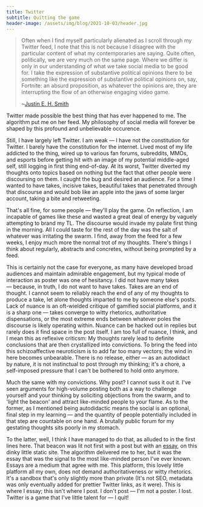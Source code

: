 ```yaml
---
title: Twitter
subtitle: Quitting the game
header-image: /assets/img/blog/2021-10-03/header.jpg
---
```


> Often when I find myself particularly alienated as I scroll through my Twitter feed, I note that this is not because I disagree with the particular content of what my contemporaries are saying. Quite often, politically, we are very much on the same page. Where we differ is only in our understanding of what we take social media to be good for. I take the expression of substantive political opinions there to be something like the expression of substantive political opinions on, say, Fortnite: an absurd proposition, as whatever the opinions are, they are interrupting the flow of an otherwise engaging video game.
>
> ~[Justin E. H. Smith](https://justinehsmith.substack.com/p/garbage-human-beings)

Twitter made possible the best thing that has ever happened to me. The algorithm put me on her feed. My philosophy of social media will forever be shaped by this profound and unbelievable occurence.

Still, I have largely left Twitter. I am weak — I have not the constitution for Twitter. I barely have the constitution for the internet. Lived most of my life addicted to the thing, wired up to various fan forums, subreddits, MMOs, and esports before getting hit with an image of my potential middle-aged self, still logging in first thing end-of-day. At its worst, Twitter diverted my thoughts onto topics based on nothing but the fact that other people were discoursing on them. I caught the bug and desired an audience. For a time I wanted to have takes, incisive takes, beautiful takes that penetrated through that discourse and would bob like an apple into the jaws of some larger account, taking a bite and retweeting.

That's all fine, for some people — they'll play the game. On reflection, I am incapable of games like these and wasted a great deal of energy by vaguely attempting to brand my TL. The discourse would invade my palate first thing in the morning. All I could taste for the rest of the day was the salt of whatever was irritating the swarm. I find, away from the feed for a few weeks, I enjoy much more the normal trot of my thoughts. There's things I think about regularly, abstracts and concretes, without being prompted by a feed.

This is certainly not the case for everyone, as many have developed broad audiences and maintain admirable engagement, but my typical mode of interaction as poster was one of hesitancy. I did not have many takes — because, in truth, I do not want to have takes. Takes are an end of thought. I cannot seem to reliably reach the end of any of my thoughts to produce a take, let alone thoughts imparted to me by someone else's posts. Lack of nuance is an oft-wielded critique of gamified social platforms, and it is a sharp one — takes converge to witty rhetorics, authoritative dispensations, or the most extreme ends between whatever poles the discourse is likely operating within. Nuance can be hacked out in replies but rarely does it find space in the post itself. I am too full of nuance, I think, and I mean this as reflexive criticsm: My thoughts rarely lead to definite conclusions that are then crystallized into convictions. To bring the feed into this schizoaffective neuroticism is to add far too many vectors; the wind in here becomes unbearable. There is no release, either — as an autodidact by nature, it is not instinctual to post through my thinking; it's a chore, a self-imposed pressure that I can't be bothered to hold onto anymore.

Much the same with my convictions. Why post? I cannot suss it out it. I've seen arguments for high-volume posting both as a way to challenge yourself and your thinking by soliciting objections from the swarm, and to 'light the beacon' and attract like-minded people to your flame. As to the former, as I mentioned being autodidactic means the social is an optional, final step in my learning — and the quantity of people potentially included in that step are countable on one hand. A brutally public forum for my gestating thoughts sits poorly in my stomach.

To the latter, well, I think I have managed to do that, as alluded to in the first lines here. That beacon was lit not first with a post but with an [essay](https://trycypress.com/date.html), on this dinky little static site. The algorithm delivered me to her, but it was the essay that was the signal to the most like-minded person I've ever known. Essays are a medium that agree with me. This platform, this lovely little platform all my own, does not demand authoritativeness or witty rhetorics. It's a sandbox that's only slightly more than private (It's not SEO, metadata was only eventually added for prettier Twitter links, as it were). This is where I essay; this isn't where I post. I don't post — I'm not a poster. I lost. Twitter is a game that I've little talent for — I quit!
